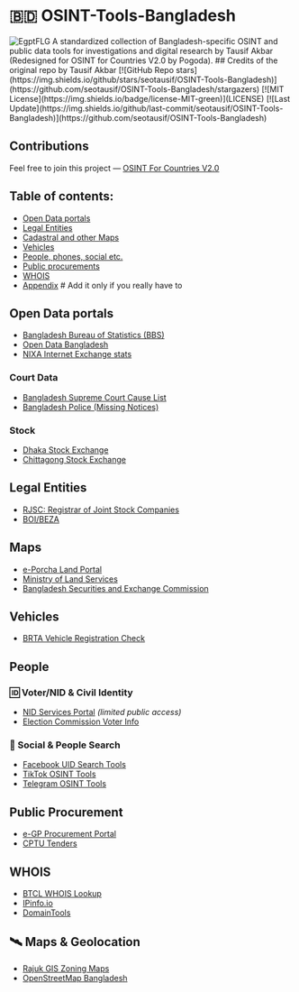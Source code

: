 # 🇧🇩 OSINT-Tools-Bangladesh
<img src="https://en.wikipedia.org/wiki/Flag_of_Bangladesh#/media/File:Flag_of_Bangladesh.svg" alt="EgptFLG"/> 
A standardized collection of Bangladesh-specific OSINT and public data tools for investigations and digital research by Tausif Akbar (Redesigned for OSINT for Countries V2.0 by Pogoda).
## Credits of the original repo by Tausif Akbar
[![GitHub Repo stars](https://img.shields.io/github/stars/seotausif/OSINT-Tools-Bangladesh)](https://github.com/seotausif/OSINT-Tools-Bangladesh/stargazers)
[![MIT License](https://img.shields.io/badge/license-MIT-green)](LICENSE)
[![Last Update](https://img.shields.io/github/last-commit/seotausif/OSINT-Tools-Bangladesh)](https://github.com/seotausif/OSINT-Tools-Bangladesh)

## Contributions
Feel free to join this project — [OSINT For Countries V2.0](https://github.com/paulpogoda/OSINT-for-countries-V2.0)

## Table of contents:
 - [Open Data portals](#open-data-portals)
 - [Legal Entities](#legal-entities)
 - [Cadastral and other Maps](#maps)
 - [Vehicles](#vehicles)
 - [People, phones, social etc.](#people)
 - [Public procurements](#public-procurement)
 - [WHOIS](#whois)
 - [Appendix](#appendix) # Add it only if you really have to

## Open Data portals
- [Bangladesh Bureau of Statistics (BBS)](http://www.bbs.gov.bd/)
- [Open Data Bangladesh](https://data.gov.bd/)
- [NIXA Internet Exchange stats](http://www.nixa.org.bd/)

### Court Data
- [Bangladesh Supreme Court Cause List](http://supremecourt.gov.bd/)
- [Bangladesh Police (Missing Notices)](https://www.police.gov.bd/en/missing_persons)

### Stock
- [Dhaka Stock Exchange](https://www.dsebd.org/)
- [Chittagong Stock Exchange](https://www.cse.com.bd/)

## Legal Entities
- [RJSC: Registrar of Joint Stock Companies](http://www.roc.gov.bd/)
- [BOI/BEZA](http://www.beza.gov.bd/)

## Maps
- [e-Porcha Land Portal](http://eporcha.gov.bd/)
- [Ministry of Land Services](https://land.gov.bd/)
- [Bangladesh Securities and Exchange Commission](https://sec.gov.bd/home/stockex)

## Vehicles
- [BRTA Vehicle Registration Check](https://bsp.brta.gov.bd/register/vehicle)

## People 
### 🆔 Voter/NID & Civil Identity
- [NID Services Portal](https://services.nidw.gov.bd/) *(limited public access)*
- [Election Commission Voter Info](https://www.ecs.gov.bd/)
### 👥 Social & People Search
- [Facebook UID Search Tools](https://lookup-id.com/)
- [TikTok OSINT Tools](https://tiktok-osint.ninja/)
- [Telegram OSINT Tools](https://github.com/woj-ciech/telegram-OSINT)

## Public Procurement
- [e-GP Procurement Portal](https://www.eprocure.gov.bd/)
- [CPTU Tenders](https://www.cptu.gov.bd/)

## WHOIS
- [BTCL WHOIS Lookup](https://www.btcl.gov.bd/page/whois)
- [IPinfo.io](https://ipinfo.io/)
- [DomainTools](https://whois.domaintools.com/)

## 🛰️ Maps & Geolocation
- [Rajuk GIS Zoning Maps](http://103.48.16.228/rajukgis/)
- [OpenStreetMap Bangladesh](https://www.openstreetmap.org/#map=6/23.685/90.356)

